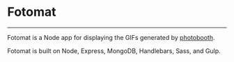 # Fotomat
---

Fotomat is a Node app for displaying the GIFs generated by [photobooth](https://github.com/frxnz/photobooth).

Fotomat is built on Node, Express, MongoDB, Handlebars, Sass, and Gulp.
